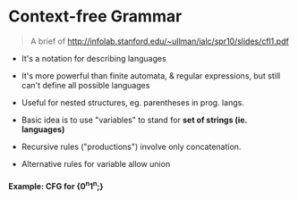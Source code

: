 # Context-free Grammar

> A brief of http://infolab.stanford.edu/~ullman/ialc/spr10/slides/cfl1.pdf

* It's a notation for describing languages
* It's more powerful than finite automata, & regular expressions, but still can't define all possible languages
* Useful for nested structures, eg. parentheses in prog. langs.

* Basic idea is to use "variables" to stand for **set of strings (ie. languages)**
* Recursive rules ("productions") involve only concatenation.
* Alternative rules for variable allow union

#### Example: CFG for {0<sup>n</sup>1<sup>n</sup>;}
